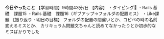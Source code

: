 **今日やったこと**
【学習時間】9時間43分/日
【内容】
・タイピング🍦
・Rails 基礎　課題15
・Rails 基礎　課題16（ギブアップ→フォルダの配置ミス）
・Like課題
【振り返り・明日の目標】
フォルダの配置の間違いとか、コピペの時の名前変えるミスとか、
カリキュラム問題文ちゃんと読めてなかったりとか初歩的なミスばかりでした